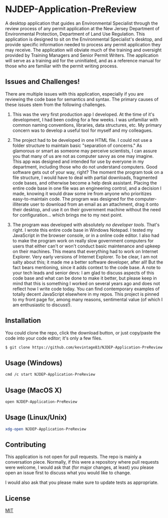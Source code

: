 # NJDEP-Application-PreReview
A desktop application that guides an Environmental Specialist through the review process of any permit application at the New Jersey Department of Environmental Protection, Department of Land Use Regulation.
This application is designed to sit on the Environmental Specialist's desktop, and provide specific information needed to process any permit application they may receive. 
The application will obviate much of the training and oversight provided by Training Managers and Senior Permit Writers. 
The application will serve as a training aid for the uninitiated, and as a reference manual for those who are familiar with the permit writing process. 

## Issues and Challenges!
There are multiple issues with this application, especially if you are reviewing the code base for semantics and syntax. The primary causes of these issues stem from the following challenges.

1. This was the very first production app I developed. At the time of it's development, I had been coding for a few weeks. I was unfamiliar with common naming conventions, libraries, data structures, etc. My primary concern was to develop a useful tool for myself and my colleagues. 

2. The project had to be developed in one HTML file. I could not use a folder structure to maintain basic "separation of concerns." As glamorous or smart as someone may perceive scientists, I can assure you that many of us are not as computer savvy as one may imagine. This app was designed and intended for use by everyone in my department, including those who do not understand computers. Good software gets out of your way, right? The moment the program took on a file structure, I would have to deal with partial downloads, fragmented code bases, and otherwise become a help desk assistant. Placing the entire code base in one file was an engineering control, and a decision I made, knowing it would draw some ire from anyone who prioritizes easy-to-maintain code. The program was designed for the computer-illiterate user to download from an email as an attachment, drag it onto their desktop, and use it on their government machine without the need for configuration... which brings me to my next point.

3. The program was developed with absolutely *no developer tools*. That's right. I wrote this entire code base in Windows Notepad. I tested my JavaScript in the browser console, or in a online code editor. I also had to make the program work on really slow government computers for users that either can't or won't conduct basic maintenance and upkeep on their machines. This means that everything had to work on Internet Explorer. Very early versions of Internet Explorer. To be clear, I am not salty about this; it made me a better software developer, after all! But the fact bears mentioning, since it adds context to the code base. A note to your tech leads and senior devs: I am glad to discuss aspects of this code base and what can be done to make it better, but please keep in mind that this is something I worked on several years ago and does not reflect how I write code today. You can find contemporary examples of totally decent JavaScript elsewhere in my repos. This project is pinned to my front page for, among many reasons, sentimental value (of which I am enthusiastic to discuss!). 

## Installation
You could clone the repo, click the download button, or just copy/paste the code into your code editor; it's only a few files. 

```bash
$ git clone https://github.com/kevintage83/NJDEP-Application-PreReview
```

## Usage (Windows)
```bash
cmd /c start NJDEP-Application-PreReview
```

## Usage (MacOS X)
```bash
open NJDEP-Application-PreReview
```

## Usage (Linux/Unix)
```bash
xdg-open NJDEP-Application-PreReview
```

## Contributing
This application is not open for pull requests. The repo is mainly a conversation piece. Normally, if this were a repository where pull requests were welcome, I would ask that (for major changes, at least) you please open an issue first to discuss what you would like to change.

I would also ask that you please make sure to update tests as appropriate.

## License
[MIT](https://choosealicense.com/licenses/mit/)
